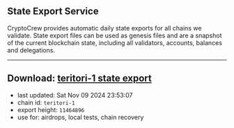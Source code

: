 ## State Export Service
CryptoCrew provides automatic daily state exports for all chains we validate. State export files can be used as genesis files and are a snapshot of the current blockchain state, including all validators, accounts, balances and delegations.

---
**Download: [teritori-1 state export](https://dl-eu2.ccvalidators.com/SERVICE/teritori/teritori-1_export_11464896.json)**
---

- last updated: Sat Nov 09 2024 23:53:07
- chain id: `teritori-1`
- export height: `11464896`
- use for: airdrops, local tests, chain recovery
